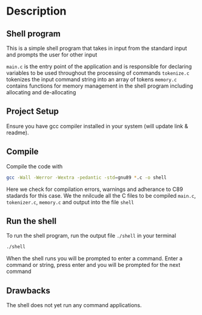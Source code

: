 # Description

## Shell program

This is a simple shell program that takes in input from the standard input and prompts the user for other input

`main.c` is the entry point of the application and is responsible for declaring variables to be used throughout the processing of commands
`tokenize.c` tokenizes the input command string into an array of tokens
`memory.c` contains functions for memory management in the shell program including allocating and de-allocating

## Project Setup

Ensure you have gcc compiler installed in your system (will update link & readme).

## Compile

Compile the code with 
```bash
gcc -Wall -Werror -Wextra -pedantic -std=gnu89 *.c -o shell
```
Here we check for compilation errors, warnings and adherance to C89 stadards for this case. We the nnilcude all the C files to be compiled `main.c`, `tokenizer.c`, `memory.c` and output into the file `shell`

## Run the shell

To run the shell program, run the output file `./shell` in your terminal
```bash
./shell
```
When the shell runs you will be prompted to enter a command. Enter a command or string, press enter and you will be prompted for the next command

## Drawbacks

The shell does not yet run any command applications.
